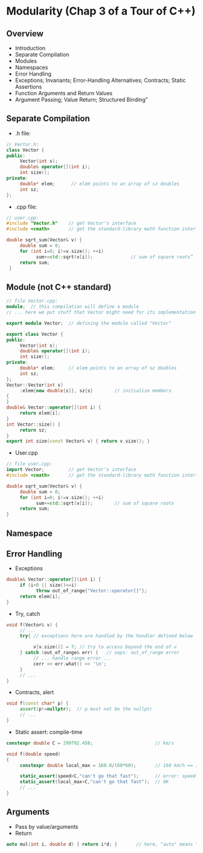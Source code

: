 # Modularity (Chap 3 of a Tour of C++)

## Overview
- Introduction
- Separate Compilation
- Modules
- Namespaces
- Error Handling
- Exceptions; Invariants; Error-Handling Alternatives; Contracts; Static Assertions
- Function Arguments and Return Values
- Argument Passing; Value Return; Structured Binding”

## Separate Compilation
- .h file:
```cpp
// Vector.h:
class Vector {
public:
     Vector(int s);
	 double& operator[](int i);
     int size();
private:
     double* elem;      // elem points to an array of sz doubles
     int sz;
};
```
- .cpp file:
```cpp
// user.cpp:
#include "Vector.h"    // get Vector's interface
#include <cmath>       // get the standard-library math function interface including sqrt()

double sqrt_sum(Vector& v) {
     double sum = 0;
     for (int i=0; i!=v.size(); ++i)
           sum+=std::sqrt(v[i]);              // sum of square roots”
     return sum;
 }
```

## Module (not C++ standard)
```cpp
// file Vector.cpp:
module;  // this compilation will define a module
// ... here we put stuff that Vector might need for its implementation ...

export module Vector;  // defining the module called "Vector"

export class Vector {
public:
     Vector(int s);
     double& operator[](int i);
     int size();
private:
     double* elem;     // elem points to an array of sz doubles
     int sz;
};
Vector::Vector(int s)
     :elem{new double[s]}, sz{s}        // initialize members
{
}
double& Vector::operator[](int i) {
     return elem[i];
}
int Vector::size() {
     return sz;
}
export int size(const Vector& v) { return v.size(); }
```
- User.cpp
```cpp
// file user.cpp:
import Vector;         // get Vector's interface
#include <cmath>       // get the standard-library math function interface including sqrt()

double sqrt_sum(Vector& v) {
     double sum = 0;
     for (int i=0; i!=v.size(); ++i)
           sum+=std::sqrt(v[i]);        // sum of square roots
     return sum;
}
```

## Namespace

## Error Handling
- Exceptions
```cpp
double& Vector::operator[](int i) {
     if (i<0 || size()<=i)
           throw out_of_range{"Vector::operator[]"};
     return elem[i];
}
```
- Try, catch
```cpp
void f(Vector& v) {
     // ...
     try{ // exceptions here are handled by the handler defined below

          v[v.size()] = 7; // try to access beyond the end of v
     } catch (out_of_range& err) {   // oops: out_of_range error
          // ... handle range error ...
          cerr << err.what() << '\n';
     }
     // ...
}
```
- Contracts, alert
```cpp
void f(const char* p) {
     assert(p!=nullptr);  // p must not be the nullptr
     // ...
}
```
- Static assert: compile-time
```cpp
constexpr double C = 299792.458;                       // km/s

void f(double speed)
{
     constexpr double local_max = 160.0/(60*60);       // 160 km/h == 160.0/(60*60) km/s

     static_assert(speed<C,"can't go that fast");      // error: speed must be a constant
     static_assert(local_max<C,"can't go that fast");  // OK
     // ...
}
```

## Arguments
- Pass by value/arguments
- Return
```cpp
auto mul(int i, double d) { return i*d; }       // here, "auto" means "deduce the return type
```
